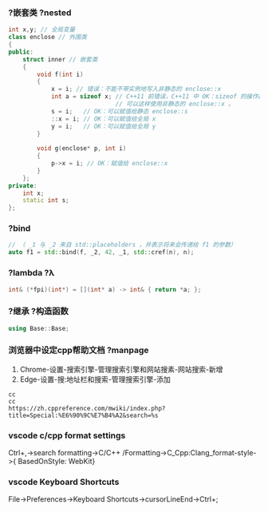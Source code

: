### ?嵌套类 ?nested
```cpp
int x,y; // 全局变量
class enclose // 外围类
{
public:
    struct inner // 嵌套类
    {
        void f(int i)
        {
            x = i; // 错误：不能不带实例地写入非静态的 enclose::x
            int a = sizeof x; // C++11 前错误，C++11 中 OK：sizeof 的操作数不求值，
                              // 可以这样使用非静态的 enclose::x 。
            s = i;   // OK：可以赋值给静态 enclose::s
            ::x = i; // OK：可以赋值给全局 x
            y = i;   // OK：可以赋值给全局 y
        }
 
        void g(enclose* p, int i)
        {
            p->x = i; // OK：赋值给 enclose::x
        }
    };
private:
    int x;
    static int s;
};
```

### ?bind
```cpp
// （ _1 与 _2 来自 std::placeholders ，并表示将来会传递给 f1 的参数）
auto f1 = std::bind(f, _2, 42, _1, std::cref(n), n);
```

### ?lambda ?λ
```cpp
int& (*fpi)(int*) = [](int* a) -> int& { return *a; };
```

### ?继承 ?构造函数
```cpp
using Base::Base;
```

### 浏览器中设定cpp帮助文档 ?manpage
1. Chrome-设置-搜索引擎-管理搜索引擎和网站搜素-网站搜索-新增
2. Edge-设置-搜:地址栏和搜索-管理搜索引擎-添加
```
cc
cc
https://zh.cppreference.com/mwiki/index.php?title=Special:%E6%90%9C%E7%B4%A2&search=%s
```

### vscode c/cpp format settings
Ctrl+,->search formatting->C/C++ /Formatting->C_Cpp:Clang_format-style->{ BasedOnStyle: WebKit}

### vscode Keyboard Shortcuts
File->Preferences->Keyboard Shortcuts->cursorLineEnd->Ctrl+;
